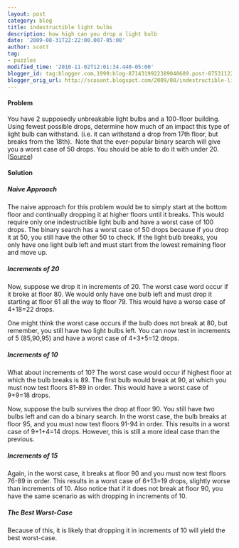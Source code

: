 ```yaml
---
layout: post
category: blog
title: indestructible light bulbs
description: how high can you drop a light bulb
date: '2009-08-31T22:22:00.007-05:00'
author: scott
tag:
- puzzles
modified_time: '2010-11-02T12:01:34.440-05:00'
blogger_id: tag:blogger.com,1999:blog-8714319922389040689.post-8753112210906803930
blogger_orig_url: http://scosant.blogspot.com/2009/08/indestructible-light-bulbs.html
---
```


#### Problem

You have 2 supposedly unbreakable light bulbs and a 100-floor building. Using fewest possible drops, determine how much of an impact this type of light bulb can withstand. (i.e. it can withstand a drop from 17th floor, but breaks from the 18th).&nbsp; Note that the ever-popular binary search will give you a worst case of 50 drops. You should be able to do it with under 20. (<a href="http://maxnoy.com/interviews.html">Source</a>)

#### Solution

##### Naive Approach

The naive approach for this problem would be to simply start at the bottom floor and continually dropping it at higher floors until it breaks. This would require only one indestructible light bulb and have a worst case of 100 drops. The binary search has a worst case of 50 drops because if you drop it at 50, you still have the other 50 to check. If the light bulb breaks, you only have one light bulb left and must start from the lowest remaining floor and move up.

##### Increments of 20

Now, suppose we drop it in increments of 20. The worst case word occur if it broke at floor 80. We would only have one bulb left and must drop it starting at floor 61 all the way to floor 79. This would have a worse case of 4+18=22 drops.

One might think the worst case occurs if the bulb does not break at 80, but remember, you still have two light bulbs left. You can now test in increments of 5 (85,90,95) and have a worst case of 4+3+5=12 drops.

##### Increments of 10

What about increments of 10? The worst case would occur if highest floor at which the bulb breaks is 89. The first bulb would break at 90, at which you must now test floors 81-89 in order. This would have a worst case of 9+9=18 drops.

Now, suppose the bulb survives the drop at floor 90. You still have two bulbs left and can do a binary search. In the worst case, the bulb breaks at floor 95, and you must now test floors 91-94 in order. This results in a worst case of 9+1+4=14 drops. However, this is still a more ideal case than the previous.

##### Increments of 15

Again, in the worst case, it breaks at floor 90 and you must now test floors 76-89 in order. This results in a worst case of 6+13=19 drops, slightly worse than increments of 10. Also notice that if it does not break at floor 90, you have the same scenario as with dropping in increments of 10.<br />

##### The Best Worst-Case

Because of this, it is likely that dropping it in increments of 10 will yield the best worst-case.